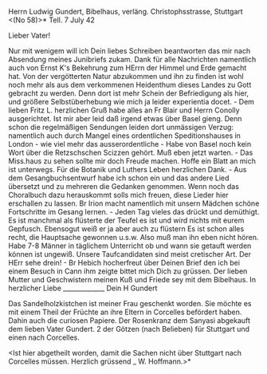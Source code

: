 Herrn Ludwig Gundert, Bibelhaus, verläng. Christophsstrasse, Stuttgart 
<(No 58)>* Tell. 7 July 42

Lieber Vater!

Nur mit wenigem will ich Dein liebes Schreiben beantworten das mir nach Absendung meines Junibriefs zukam. Dank für alle Nachrichten namentlich auch von Ernst K's Bekehrung zum HErrn der Himmel und Erde gemacht hat. Von der vergötterten Natur abzukommen und ihn zu finden ist wohl noch mehr als aus dem verkommenen Heidenthum dieses Landes zu Gott gebracht zu werden. Denn dort ist mehr Schein der Befriedigung als hier, und größere Selbstüberhebung wie mich ja leider experientia docet. - Dem lieben Fritz L. herzlichen Gruß habe alles an Fr Blair und Herrn Conolly ausgerichtet. Ist mir aber leid daß irgend etwas über Basel gieng. Denn schon die regelmäßigen Sendungen leiden dort unmässigen Verzug: namentlich auch durch Mangel eines ordentlichen Speditionshauses in London - wie viel mehr das ausserordentliche - Habe von Basel noch kein Wort über die Retzschschen Scizzen gehört. Muß eben jetzt warten. - Das Miss.haus zu sehen sollte mir doch Freude machen. Hoffe ein Blatt an mich ist unterwegs. Für die Botanik und Luthers Leben herzlichen Dank. - Aus dem Gesangbuchsentwurf habe ich schon ein und das andere Lied übersetzt und zu mehreren die Gedanken genommen. Wenn noch das Choralbuch dazu herauskommt solls mich freuen, diese Lieder hier erschallen zu lassen. Br Irion macht namentlich mit unsern Mädchen schöne Fortschritte im Gesang lernen. - Jeden Tag vieles das drückt und demüthigt. Es ist manchmal als flüsterte der Teufel es ist und wird nichts mit eurem Gepfusch. Ebensogut weiß er ja aber auch zu flüstern Es ist schon alles recht, die Hauptsache gewonnen u.s.w. Also muß man ihn eben nicht hören. Habe 7-8 Männer in täglichem Unterricht ob und wann sie getauft werden können ist ungewiß. Unsere Taufcandidaten sind meist cretischer Art. Der HErr sehe drein! - Br Hebich hocherfreut über Deinen Brief den ich bei einem Besuch in Cann ihm zeigte bittet mich Dich zu grüssen. Der lieben Mutter und Geschwistern meinen Kuß und Friede sey mit dem Bibelhaus.
In herzlicher Liebe _____________ Dein H Gundert

Das Sandelholzkistchen ist meiner Frau geschenkt worden. Sie möchte es mit einem Theil der Früchte an ihre Eltern in Corcelles befördert haben. Dahin auch die curiosen Papiere. Der Rosenkranz dem Sanyasi abgekauft dem lieben Vater Gundert. 2 der Götzen (nach Belieben) für Stuttgart und einen nach Corcelles.

<Ist hier abgetheilt worden, damit die Sachen nicht über Stuttgart nach Corcelles müssen.
 Herzlich grüssend _ W. Hoffmann.>*
